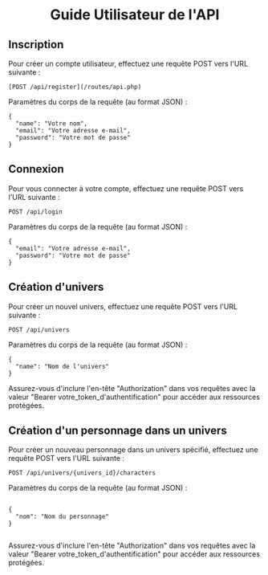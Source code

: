<body>
  <h1 align=center>Guide Utilisateur de l'API</h1>
  
  <h2>Inscription</h2>
  <p>Pour créer un compte utilisateur, effectuez une requête POST vers l'URL suivante :</p>
  <pre><code>[POST /api/register](/routes/api.php)</code></pre>
  
  <p>Paramètres du corps de la requête (au format JSON) :</p>
  <pre><code>{
  "name": "Votre nom",
  "email": "Votre adresse e-mail",
  "password": "Votre mot de passe"
}</code></pre>

  <h2>Connexion</h2>
  <p>Pour vous connecter à votre compte, effectuez une requête POST vers l'URL suivante :</p>
  <pre><code>POST /api/login</code></pre>
  
  <p>Paramètres du corps de la requête (au format JSON) :</p>
  <pre><code>{
  "email": "Votre adresse e-mail",
  "password": "Votre mot de passe"
}</code></pre>

  <h2>Création d'univers</h2>
  <p>Pour créer un nouvel univers, effectuez une requête POST vers l'URL suivante :</p>
  <pre><code>POST /api/univers</code></pre>
  
  <p>Paramètres du corps de la requête (au format JSON) :</p>
  <pre><code>{
  "name": "Nom de l'univers"
}</code></pre>

  <p>Assurez-vous d'inclure l'en-tête "Authorization" dans vos requêtes avec la valeur "Bearer votre_token_d'authentification" pour accéder aux ressources protégées.</p>

 
 <h2>Création d'un personnage dans un univers</h2>
  <p>Pour créer un nouveau personnage dans un univers spécifié, effectuez une requête POST vers l'URL suivante :</p>
  <pre><code>POST /api/univers/{univers_id}/characters</code></pre>

  <p>Paramètres du corps de la requête (au format JSON) :</p>
  <pre><code>
{
  "nom": "Nom du personnage"
}
  </code></pre>

  <p>Assurez-vous d'inclure l'en-tête "Authorization" dans vos requêtes avec la valeur "Bearer votre_token_d'authentification" pour accéder aux ressources protégées.</p>

    
</body>
</html>